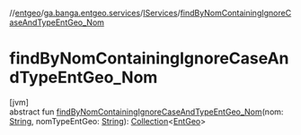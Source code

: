 //[entgeo](../../../index.md)/[ga.banga.entgeo.services](../index.md)/[IServices](index.md)/[findByNomContainingIgnoreCaseAndTypeEntGeo_Nom](find-by-nom-containing-ignore-case-and-type-ent-geo_-nom.md)

# findByNomContainingIgnoreCaseAndTypeEntGeo_Nom

[jvm]\
abstract fun [findByNomContainingIgnoreCaseAndTypeEntGeo_Nom](find-by-nom-containing-ignore-case-and-type-ent-geo_-nom.md)(nom: [String](https://kotlinlang.org/api/latest/jvm/stdlib/kotlin/-string/index.html), nomTypeEntGeo: [String](https://kotlinlang.org/api/latest/jvm/stdlib/kotlin/-string/index.html)): [Collection](https://kotlinlang.org/api/latest/jvm/stdlib/kotlin.collections/-collection/index.html)&lt;[EntGeo](../../ga.banga.entgeo.domain.entities/-ent-geo/index.md)&gt;
